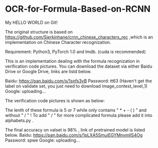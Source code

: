 # OCR-for-Formula-Based-on-RCNN
My HELLO WORLD on Git!

The original structure is based on https://github.com/Sierkinhane/crnn_chinese_characters_rec ,which is an implementation on Chinese Character recognization.

Requirement: Python3, PyTorch 1.0 and lmdb. (cuda is recommended)

This is an implementation dealing with the formula recognization in verification code pictures. You can download the dataset via either Baidu Drive or Google Drive, links are listd below.

Baidu: https://pan.baidu.com/s/1snfs3vB Password: tt63 (Haven't get the label on validate set, you just need to download image_contest_level_1)
Google: uploading...

The verification code pictures is shown as below:


The lenth of these formula is 5 or 7 while only contains " * + - ( ) " and without " / " ! 
To add " / " for more complicated formula please add it into alphabets.py .

The final accuracy on valset is 98% , link of pretrained model is listed below.
Baidu:  https://pan.baidu.com/s/1pLXA5SmuiEGYMnvmllS4Og  Password: spwe
Google: uploading...

